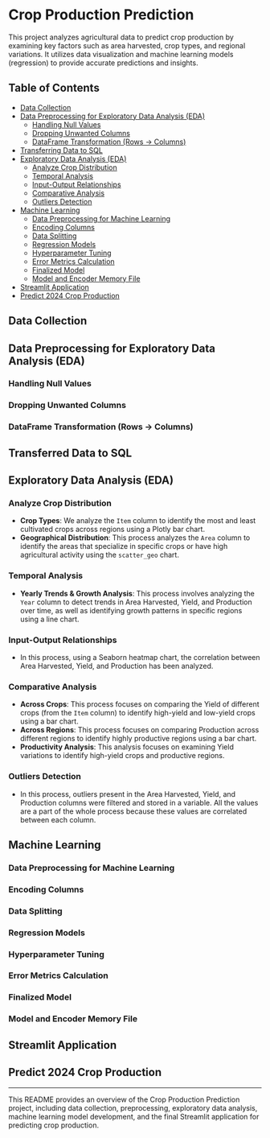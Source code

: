 # Crop Production Prediction
This project analyzes agricultural data to predict crop production by examining key factors such as area harvested, crop types, and regional variations. It utilizes data visualization and machine learning models (regression) to provide accurate predictions and insights.

## Table of Contents
- [Data Collection](#data-collection)
- [Data Preprocessing for Exploratory Data Analysis (EDA)](#data-preprocessing-for-exploratory-data-analysis-eda)
  - [Handling Null Values](#handling-null-values)
  - [Dropping Unwanted Columns](#dropping-unwanted-columns)
  - [DataFrame Transformation (Rows → Columns)](#dataframe-transformation-rows--columns)
- [Transferring Data to SQL](#transferring-data-to-sql)
- [Exploratory Data Analysis (EDA)](#exploratory-data-analysis-eda)
  - [Analyze Crop Distribution](#analyze-crop-distribution)
  - [Temporal Analysis](#temporal-analysis)
  - [Input-Output Relationships](#input-output-relationships)
  - [Comparative Analysis](#comparative-analysis)
  - [Outliers Detection](#outliers-detection)
- [Machine Learning](#machine-learning)
  - [Data Preprocessing for Machine Learning](#data-preprocessing-for-machine-learning)
  - [Encoding Columns](#encoding-columns)
  - [Data Splitting](#data-splitting)
  - [Regression Models](#regression-models)
  - [Hyperparameter Tuning](#hyperparameter-tuning)
  - [Error Metrics Calculation](#error-metrics-calculation)
  - [Finalized Model](#finalized-model)
  - [Model and Encoder Memory File](#model-and-encoder-memory-file)
- [Streamlit Application](#streamlit-application)
- [Predict 2024 Crop Production](#predict-2024-crop-production)

## Data Collection
## Data Preprocessing for Exploratory Data Analysis (EDA)
### Handling Null Values
### Dropping Unwanted Columns
### DataFrame Transformation (Rows → Columns)
## Transferred Data to SQL

## Exploratory Data Analysis (EDA)
### Analyze Crop Distribution
- **Crop Types**: We analyze the `Item` column to identify the most and least cultivated crops across regions using a Plotly bar chart.
- **Geographical Distribution**: This process analyzes the `Area` column to identify the areas that specialize in specific crops or have high agricultural activity using the `scatter_geo` chart.

### Temporal Analysis
- **Yearly Trends & Growth Analysis**: This process involves analyzing the `Year` column to detect trends in Area Harvested, Yield, and Production over time, as well as identifying growth patterns in specific regions using a line chart.

### Input-Output Relationships
- In this process, using a Seaborn heatmap chart, the correlation between Area Harvested, Yield, and Production has been analyzed.

### Comparative Analysis
- **Across Crops**: This process focuses on comparing the Yield of different crops (from the `Item` column) to identify high-yield and low-yield crops using a bar chart.
- **Across Regions**: This process focuses on comparing Production across different regions to identify highly productive regions using a bar chart.
- **Productivity Analysis**: This analysis focuses on examining Yield variations to identify high-yield crops and productive regions.

### Outliers Detection
- In this process, outliers present in the Area Harvested, Yield, and Production columns were filtered and stored in a variable. All the values are a part of the whole process because these values are correlated between each column.

## Machine Learning
### Data Preprocessing for Machine Learning
### Encoding Columns
### Data Splitting
### Regression Models
### Hyperparameter Tuning
### Error Metrics Calculation
### Finalized Model
### Model and Encoder Memory File
## Streamlit Application
## Predict 2024 Crop Production
---

This README provides an overview of the Crop Production Prediction project, including data collection, preprocessing, exploratory data analysis, machine learning model development, and the final Streamlit application for predicting crop production.
